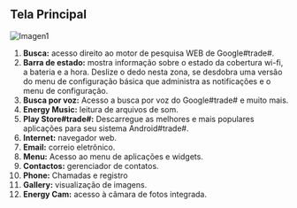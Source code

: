 ## Tela Principal

![Imagen1](http://static.energysistem.com/images/manuals/39725/54ec61781e767.jpg)

1. **Busca:** acesso direito ao motor de pesquisa WEB de Google#trade#.
2. **Barra de estado:** mostra informação sobre o estado da cobertura wi-fi, a bateria e a hora. Deslize o dedo nesta zona, se desdobra uma versão do menu de configuração básica que administra as notificações e o menu de configuração.
3. **Busca por voz:** Acesso a busca por voz do Google#trade# e muito mais.
4. **Energy Music:** leitura de arquivos de som.
5. **Play Store#trade#:** Descarregue as melhores e mais populares aplicações para seu sistema Android#trade#.
6. **Internet:** navegador web.
7. **Email:** correio eletrônico.
8. **Menu:** Acesso ao menu de aplicações e widgets.
9. **Contactos:** gerenciador de contatos.
10. **Phone:** Chamadas e registro
11. **Gallery:** visualização de imagens.
12. **Energy Cam:** acesso à câmara de fotos integrada.
